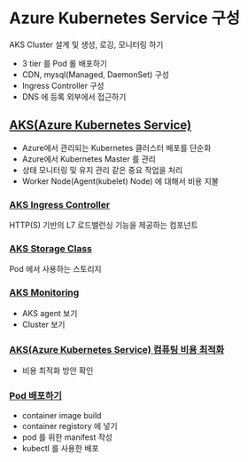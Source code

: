 # Azure Kubernetes Service 구성
AKS Cluster 설계 및 생성, 로깅, 모니터링 하기
- 3 tier 를 Pod 롤 배포하기
- CDN, mysql(Managed, DaemonSet) 구성
- Ingress Controller 구성
- DNS 에 등록 외부에서 접근하기

## [AKS(Azure Kubernetes Service)](./AKS.md)  
- Azure에서 관리되는 Kubernetes 클러스터 배포를 단순화  
- Azure에서 Kubernetes Master 를 관리  
- 상태 모니터링 및 유지 관리 같은 중요 작업을 처리  
- Worker Node(Agent(kubelet) Node) 에 대해서 비용 지불  
### [AKS Ingress Controller](./AKS-IngressController.md)  
HTTP(S) 기반의 L7 로드밸런싱 기능을 제공하는 컴포넌트  

### [AKS Storage Class](./AKS-SC.md)  
Pod 에서 사용하는 스토리지  

### [AKS Monitoring](./AKS-Monitoring.md)  
- AKS agent 보기
- Cluster 보기

### [AKS(Azure Kubernetes Service) 컴퓨팅 비용 최적화](./AKS-CostOptimization.md)  
- 비용 최적화 방안 확인  
### [Pod 배포하기](./AKS-Pod.md) 
- container image build
- container registory 에 넣기
- pod 를 위한 manifest 작성
- kubectl 를 사용한 배포